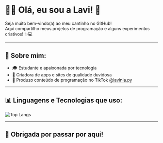 # 👩‍💻 Olá, eu sou a Lavi! 💖

Seja muito bem-vindo(a) ao meu cantinho no GitHub!  
Aqui compartilho meus projetos de programação e alguns experimentos criativos! ✨💻  

---

## 🚀 Sobre mim:

- 🎓 Estudante e apaixonada por tecnologia
- 🎨 Criadora de apps e sites de qualidade duvidosa
- 🎥 Produzo conteúdo de programação no TikTok [@lavinia.py](https://www.tiktok.com/@lavinia.py)

---

## 📊 Linguagens e Tecnologias que uso:

![Top Langs](https://github-readme-stats.vercel.app/api/top-langs/?username=lavicardosoo&layout=compact&theme=radical)

---

## 💖 Obrigada por passar por aqui!  
